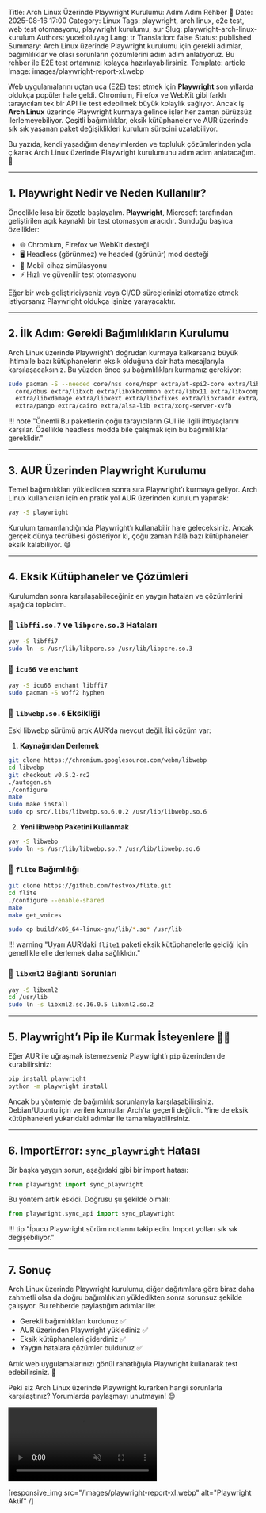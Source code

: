 Title: Arch Linux Üzerinde Playwright Kurulumu: Adım Adım Rehber 🐧
Date: 2025-08-16 17:00
Category: Linux
Tags: playwright, arch linux, e2e test, web test otomasyonu, playwright kurulumu, aur
Slug: playwright-arch-linux-kurulum
Authors: yuceltoluyag
Lang: tr
Translation: false
Status: published
Summary: Arch Linux üzerinde Playwright kurulumu için gerekli adımlar, bağımlılıklar ve olası sorunların çözümlerini adım adım anlatıyoruz. Bu rehber ile E2E test ortamınızı kolayca hazırlayabilirsiniz.
Template: article
Image: images/playwright-report-xl.webp

Web uygulamalarını uçtan uca (E2E) test etmek için **Playwright** son yıllarda oldukça popüler hale geldi. Chromium, Firefox ve WebKit gibi farklı tarayıcıları tek bir API ile test edebilmek büyük kolaylık sağlıyor. Ancak iş **Arch Linux** üzerinde Playwright kurmaya gelince işler her zaman pürüzsüz ilerlemeyebiliyor. Çeşitli bağımlılıklar, eksik kütüphaneler ve AUR üzerinde sık sık yaşanan paket değişiklikleri kurulum sürecini uzatabiliyor.

Bu yazıda, kendi yaşadığım deneyimlerden ve topluluk çözümlerinden yola çıkarak Arch Linux üzerinde Playwright kurulumunu adım adım anlatacağım. 🎯

---

## 1. Playwright Nedir ve Neden Kullanılır?

Öncelikle kısa bir özetle başlayalım. **Playwright**, Microsoft tarafından geliştirilen açık kaynaklı bir test otomasyon aracıdır. Sunduğu başlıca özellikler:

- 🌐 Chromium, Firefox ve WebKit desteği
- 🖥️ Headless (görünmez) ve headed (görünür) mod desteği
- 📱 Mobil cihaz simülasyonu
- ⚡ Hızlı ve güvenilir test otomasyonu

Eğer bir web geliştiriciyseniz veya CI/CD süreçlerinizi otomatize etmek istiyorsanız Playwright oldukça işinize yarayacaktır.

---

## 2. İlk Adım: Gerekli Bağımlılıkların Kurulumu

Arch Linux üzerinde Playwright’ı doğrudan kurmaya kalkarsanız büyük ihtimalle bazı kütüphanelerin eksik olduğuna dair hata mesajlarıyla karşılaşacaksınız. Bu yüzden önce şu bağımlılıkları kurmamız gerekiyor:

```bash
sudo pacman -S --needed core/nss core/nspr extra/at-spi2-core extra/libcups extra/libdrm \
  core/dbus extra/libxcb extra/libxkbcommon extra/libx11 extra/libxcomposite \
  extra/libxdamage extra/libxext extra/libxfixes extra/libxrandr extra/mesa \
  extra/pango extra/cairo extra/alsa-lib extra/xorg-server-xvfb
```

!!! note "Önemli Bu paketlerin çoğu tarayıcıların GUI ile ilgili ihtiyaçlarını karşılar. Özellikle headless modda bile çalışmak için bu bağımlılıklar gereklidir."

---

## 3. AUR Üzerinden Playwright Kurulumu

Temel bağımlılıkları yükledikten sonra sıra Playwright’ı kurmaya geliyor. Arch Linux kullanıcıları için en pratik yol AUR üzerinden kurulum yapmak:

```bash
yay -S playwright
```

Kurulum tamamlandığında Playwright’ı kullanabilir hale geleceksiniz. Ancak gerçek dünya tecrübesi gösteriyor ki, çoğu zaman hâlâ bazı kütüphaneler eksik kalabiliyor. 😅

---

## 4. Eksik Kütüphaneler ve Çözümleri

Kurulumdan sonra karşılaşabileceğiniz en yaygın hataları ve çözümlerini aşağıda topladım.

### 🔹 `libffi.so.7` ve `libpcre.so.3` Hataları

```bash
yay -S libffi7
sudo ln -s /usr/lib/libpcre.so /usr/lib/libpcre.so.3
```

### 🔹 `icu66` ve `enchant`

```bash
yay -S icu66 enchant libffi7
sudo pacman -S woff2 hyphen
```

### 🔹 `libwebp.so.6` Eksikliği

Eski libwebp sürümü artık AUR’da mevcut değil. İki çözüm var:

1. **Kaynağından Derlemek**

```bash
git clone https://chromium.googlesource.com/webm/libwebp
cd libwebp
git checkout v0.5.2-rc2
./autogen.sh
./configure
make
sudo make install
sudo cp src/.libs/libwebp.so.6.0.2 /usr/lib/libwebp.so.6
```

2. **Yeni libwebp Paketini Kullanmak**

```bash
yay -S libwebp
sudo ln -s /usr/lib/libwebp.so.7 /usr/lib/libwebp.so.6
```

### 🔹 `flite` Bağımlılığı

```bash
git clone https://github.com/festvox/flite.git
cd flite
./configure --enable-shared
make
make get_voices

sudo cp build/x86_64-linux-gnu/lib/*.so* /usr/lib
```

!!! warning "Uyarı AUR’daki <code>flite1</code> paketi eksik kütüphanelerle geldiği için genellikle elle derlemek daha sağlıklıdır."

### 🔹 `libxml2` Bağlantı Sorunları

```bash
yay -S libxml2
cd /usr/lib
sudo ln -s libxml2.so.16.0.5 libxml2.so.2
```

---

## 5. Playwright’ı Pip ile Kurmak İsteyenlere 👩‍💻

Eğer AUR ile uğraşmak istemezseniz Playwright’ı `pip` üzerinden de kurabilirsiniz:

```bash
pip install playwright
python -m playwright install
```

Ancak bu yöntemle de bağımlılık sorunlarıyla karşılaşabilirsiniz. Debian/Ubuntu için verilen komutlar Arch’ta geçerli değildir. Yine de eksik kütüphaneleri yukarıdaki adımlar ile tamamlayabilirsiniz.

---

## 6. ImportError: `sync_playwright` Hatası

Bir başka yaygın sorun, aşağıdaki gibi bir import hatası:

```python
from playwright import sync_playwright
```

Bu yöntem artık eskidi. Doğrusu şu şekilde olmalı:

```python
from playwright.sync_api import sync_playwright
```

!!! tip "İpucu Playwright sürüm notlarını takip edin. Import yolları sık sık değişebiliyor."

---

## 7. Sonuç

Arch Linux üzerinde Playwright kurulumu, diğer dağıtımlara göre biraz daha zahmetli olsa da doğru bağımlılıkları yükledikten sonra sorunsuz şekilde çalışıyor. Bu rehberde paylaştığım adımlar ile:

- Gerekli bağımlılıkları kurdunuz ✅
- AUR üzerinden Playwright yüklediniz ✅
- Eksik kütüphaneleri giderdiniz ✅
- Yaygın hatalara çözümler buldunuz ✅

Artık web uygulamalarınızı gönül rahatlığıyla Playwright kullanarak test edebilirsiniz. 🚀

Peki siz Arch Linux üzerinde Playwright kurarken hangi sorunlarla karşılaştınız? Yorumlarda paylaşmayı unutmayın! 😊

<div class="video-container">
  <video autoplay loop muted playsinline>
    <source src="/images/crm.webm" type="video/webm" />
  </video>
</div>

[responsive_img src="/images/playwright-report-xl.webp" alt="Playwright Aktif" /]
